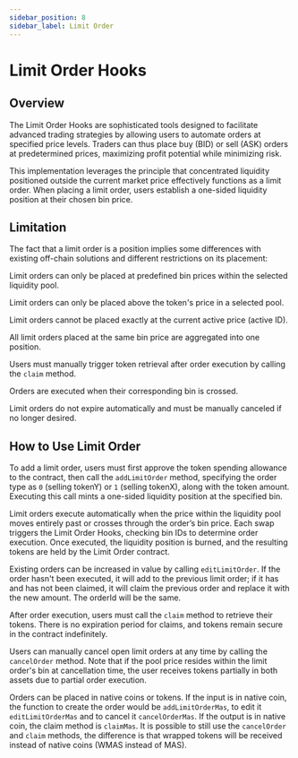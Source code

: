 ```yaml
---
sidebar_position: 8
sidebar_label: Limit Order
---
```

# Limit Order Hooks

## Overview

The Limit Order Hooks are sophisticated tools designed to facilitate advanced trading strategies by allowing users to automate orders at specified price levels. Traders can thus place buy (BID) or sell (ASK) orders at predetermined prices, maximizing profit potential while minimizing risk.

This implementation leverages the principle that concentrated liquidity positioned outside the current market price effectively functions as a limit order. When placing a limit order, users establish a one-sided liquidity position at their chosen bin price.

## Limitation

The fact that a limit order is a position implies some differences with existing off-chain solutions and different restrictions on its placement: 

Limit orders can only be placed at predefined bin prices within the selected liquidity pool.

Limit orders can only be placed above the token's price in a selected pool.

Limit orders cannot be placed exactly at the current active price (active ID).

All limit orders placed at the same bin price are aggregated into one position.

Users must manually trigger token retrieval after order execution by calling the `claim` method.

Orders are executed when their corresponding bin is crossed.

Limit orders do not expire automatically and must be manually canceled if no longer desired.

## How to Use Limit Order 

To add a limit order, users must first approve the token spending allowance to the contract, then call the `addLimitOrder` method, specifying the order type as `0` (selling tokenY) or `1` (selling tokenX), along with the token amount. Executing this call mints a one-sided liquidity position at the specified bin.

Limit orders execute automatically when the price within the liquidity pool moves entirely past or crosses through the order’s bin price. Each swap triggers the Limit Order Hooks, checking bin IDs to determine order execution. Once executed, the liquidity position is burned, and the resulting tokens are held by the Limit Order contract.

Existing orders can be increased in value by calling `editLimitOrder`. If the order hasn't been executed, it will add to the previous limit order; if it has and has not been claimed, it will claim the previous order and replace it with the new amount. The orderId will be the same.

After order execution, users must call the `claim` method to retrieve their tokens. There is no expiration period for claims, and tokens remain secure in the contract indefinitely.

Users can manually cancel open limit orders at any time by calling the `cancelOrder` method. Note that if the pool price resides within the limit order's bin at cancellation time, the user receives tokens partially in both assets due to partial order execution.

Orders can be placed in native coins or tokens. If the input is in native coin, the function to create the order would be `addLimitOrderMas`, to edit it `editLimitOrderMas` and to cancel it `cancelOrderMas`. If the output is in native coin, the claim method is `claimMas`. It is possible to still use the `cancelOrder` and `claim` methods, the difference is that wrapped tokens will be received instead of native coins (WMAS instead of MAS).